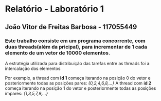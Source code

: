 # Relatório - Laboratório 1

## João Vitor de Freitas Barbosa - 117055449

### Este trabalho consiste em um programa concorrente, com duas threads(além da pricipal), para incrementar de 1 cada elemento de um vetor de 10000 elementos.

A estratégia utilizada para distribuição das tarefas entre as threads foi a intercalação dos elementos

Por exemplo, a thread com **id 1** começa iterando na posição 0 do vetor e posteriormente todas as posições pares: _{0,2,4,6,8,...}_
A thread com **id 2** começa iterando na posição 1 do vetor e posteriormente todas as posições ímpares: _{1,3,5,7,9,...}_
